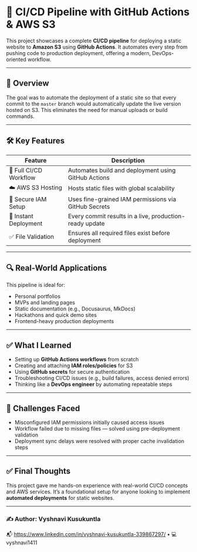 # 🚀 CI/CD Pipeline with GitHub Actions & AWS S3

This project showcases a complete **CI/CD pipeline** for deploying a static website to **Amazon S3** using **GitHub Actions**. It automates every step from pushing code to production deployment, offering a modern, DevOps-oriented workflow.

---

## 📌 Overview

The goal was to automate the deployment of a static site so that every commit to the `master` branch would automatically update the live version hosted on S3. This eliminates the need for manual uploads or build commands.

---

## 🛠 Key Features

| Feature                | Description                                             |
| ---------------------- | ------------------------------------------------------- |
| 🔁 Full CI/CD Workflow | Automates build and deployment using GitHub Actions     |
| ☁️ AWS S3 Hosting      | Hosts static files with global scalability              |
| 🔐 Secure IAM Setup    | Uses fine-grained IAM permissions via GitHub Secrets    |
| 🚀 Instant Deployment  | Every commit results in a live, production-ready update |
| ✅ File Validation      | Ensures all required files exist before deployment      |

---

## 🔍 Real-World Applications

This pipeline is ideal for:

* Personal portfolios
* MVPs and landing pages
* Static documentation (e.g., Docusaurus, MkDocs)
* Hackathons and quick demo sites
* Frontend-heavy production deployments

---

## ✅ What I Learned

* Setting up **GitHub Actions workflows** from scratch
* Creating and attaching **IAM roles/policies** for S3
* Using **GitHub secrets** for secure authentication
* Troubleshooting CI/CD issues (e.g., build failures, access denied errors)
* Thinking like a **DevOps engineer** by automating repeatable steps

---

## 🤔 Challenges Faced

* Misconfigured IAM permissions initially caused access issues
* Workflow failed due to missing files — solved using pre-deployment validation
* Deployment sync delays were resolved with proper cache invalidation steps

---

## ✅ Final Thoughts

This project gave me hands-on experience with real-world CI/CD concepts and AWS services. It’s a foundational setup for anyone looking to implement **automated deployments** for static websites.

---

### ✍️ Author: Vyshnavi Kusukuntla

📬 https://www.linkedin.com/in/vyshnavi-kusukuntla-339867297/ • 💻 vyshnavi1411
